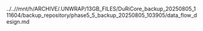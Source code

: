 ../..//mnt/h/ARCHIVE/.UNWRAP/13GB_FILES/DuRiCore_backup_20250805_111604/backup_repository/phase5_5_backup_20250805_103905/data_flow_design.md